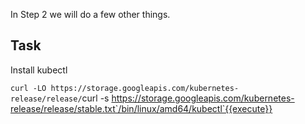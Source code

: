 
In Step 2 we will do a few other things. 

## Task

Install kubectl 

`curl -LO https://storage.googleapis.com/kubernetes-release/release/`curl -s https://storage.googleapis.com/kubernetes-release/release/stable.txt`/bin/linux/amd64/kubectl`{{execute}}


